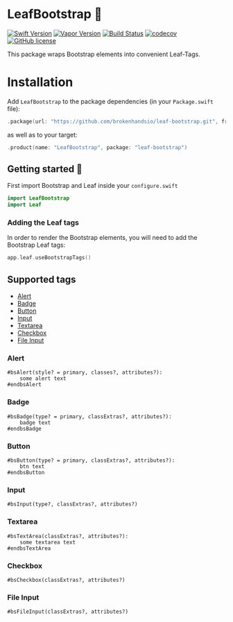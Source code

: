 # LeafBootstrap 🍃

[![Swift Version](https://img.shields.io/badge/Swift-5.7-brightgreen.svg)](http://swift.org)
[![Vapor Version](https://img.shields.io/badge/Vapor-4-30B6FC.svg)](http://vapor.codes)
[![Build Status](https://github.com/brokenhandsio/leaf-bootstrap/workflows/CI/badge.svg?branch=vapor-4)](https://github.com/brokenhandsio/leaf-bootstrap/actions)
[![codecov](https://codecov.io/gh/brokenhandsio/bootstrap/branch/master/graph/badge.svg)](https://codecov.io/gh/nodes-vapor/leaf-bootstrap)
[![GitHub license](https://img.shields.io/badge/license-MIT-blue.svg)](https://raw.githubusercontent.com/nodes-vapor/bootstrap/master/LICENSE)

This package wraps Bootstrap elements into convenient Leaf-Tags.


# Installation

Add `LeafBootstrap` to the package dependencies (in your `Package.swift` file):

```swift
.package(url: "https://github.com/brokenhandsio/leaf-bootstrap.git", from: "1.0.0-beta")
```

as well as to your target:

```swift
.product(name: "LeafBootstrap", package: "leaf-bootstrap")
```

## Getting started 🚀

First import Bootstrap and Leaf inside your `configure.swift`

```swift
import LeafBootstrap
import Leaf
```

### Adding the Leaf tags

In order to render the Bootstrap elements, you will need to add the Bootstrap Leaf tags:

```swift
app.leaf.useBootstrapTags()
```

## Supported tags

- [Alert](#alert)
- [Badge](#badge)
- [Button](#button)
- [Input](#input)
- [Textarea](#textarea)
- [Checkbox](#checkbox)
- [File Input](#file-input)

### Alert

```
#bsAlert(style? = primary, classes?, attributes?): 
    some alert text
#endbsAlert
```

### Badge

```
#bsBadge(type? = primary, classExtras?, attributes?): 
    badge text 
#endbsBadge
```

### Button

```
#bsButton(type? = primary, classExtras?, attributes?):  
    btn text
#endbsButton
```

### Input

```
#bsInput(type?, classExtras?, attributes?)
```

### Textarea

```
#bsTextArea(classExtras?, attributes?):
    some textarea text
#endbsTextArea
```

### Checkbox

```
#bsCheckbox(classExtras?, attributes?)
```

### File Input

```
#bsFileInput(classExtras?, attributes?)
```

